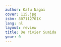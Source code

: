 ```yaml
---
author: Kafu Nagai
cover: 115.jpg
isbn: 807112701X
lang: nl
layout: review
title: De rivier Sumida
year: 0
---
```

